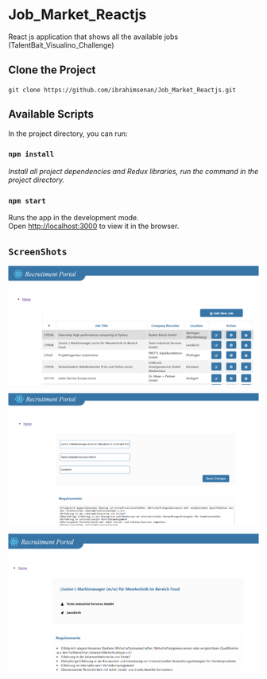 # Job_Market_Reactjs
React js application that shows all the available jobs (TalentBait_Visualino_Challenge)

## Clone the Project 
`git clone https://github.com/ibrahimsenan/Job_Market_Reactjs.git`
## Available Scripts

In the project directory, you can run:

### `npm install`

*Install all project dependencies and Redux libraries, run the command in the project directory.*

### `npm start`

Runs the app in the development mode.<br>
Open [http://localhost:3000](http://localhost:3000) to view it in the browser.

## `ScreenShots`
![screenshots1](/screenshots/1.png?raw=true "screenshots1")

![screenshots2](/screenshots/2.png?raw=true "screenshots2")

![screenshots3](/screenshots/3.png?raw=true "screenshots3")
